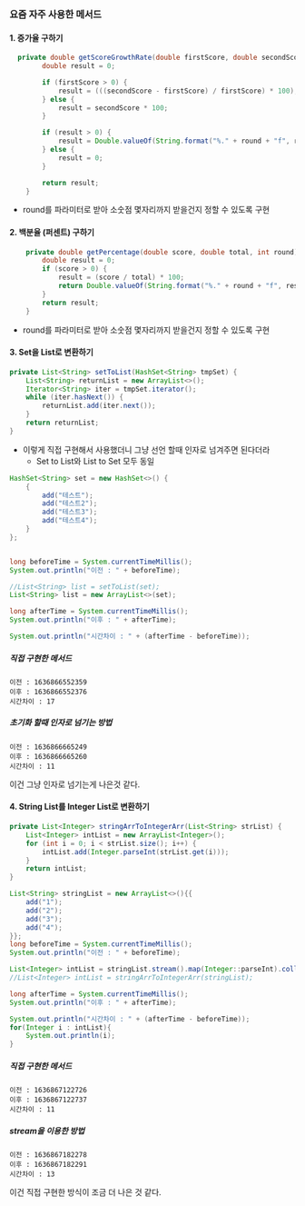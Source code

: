 ### 요즘 자주 사용한 메서드



#### 1. 증가율 구하기

```java
  private double getScoreGrowthRate(double firstScore, double secondScore, int round) {
        double result = 0;

        if (firstScore > 0) {
            result = (((secondScore - firstScore) / firstScore) * 100);
        } else {
            result = secondScore * 100;
        }

        if (result > 0) {
            result = Double.valueOf(String.format("%." + round + "f", result));
        } else {
            result = 0;
        }

        return result;
    }

```

- round를 파라미터로 받아 소숫점 몇자리까지 받을건지 정할 수 있도록 구현



#### 2. 백분율 (퍼센트) 구하기

```java
    private double getPercentage(double score, double total, int round) {
        double result = 0;
        if (score > 0) {
            result = (score / total) * 100;
            return Double.valueOf(String.format("%." + round + "f", result));
        }
        return result;
    }
```

- round를 파라미터로 받아 소숫점 몇자리까지 받을건지 정할 수 있도록 구현



#### 3. Set을 List로 변환하기

```java
private List<String> setToList(HashSet<String> tmpSet) {
    List<String> returnList = new ArrayList<>();
    Iterator<String> iter = tmpSet.iterator();
    while (iter.hasNext()) {
        returnList.add(iter.next());
    }
    return returnList;
}
```

- 이렇게 직접 구현해서 사용했더니 그냥 선언 할때 인자로 넘겨주면 된다더라
  - Set to List와 List to Set 모두 동일 

```java
HashSet<String> set = new HashSet<>() {
    {
        add("테스트");
        add("테스트2");
        add("테스트3");
        add("테스트4");
    }
};


long beforeTime = System.currentTimeMillis();
System.out.println("이전 : " + beforeTime);

//List<String> list = setToList(set);
List<String> list = new ArrayList<>(set);

long afterTime = System.currentTimeMillis();
System.out.println("이후 : " + afterTime);

System.out.println("시간차이 : " + (afterTime - beforeTime));
```



##### 직접 구현한 메서드

```shell
이전 : 1636866552359
이후 : 1636866552376
시간차이 : 17
```



##### 초기화 할때 인자로 넘기는 방법

```shell
이전 : 1636866665249
이후 : 1636866665260
시간차이 : 11
```



이건 그냥 인자로 넘기는게 나은것 같다.



#### 4. String List를 Integer List로 변환하기

```java
private List<Integer> stringArrToIntegerArr(List<String> strList) {
    List<Integer> intList = new ArrayList<Integer>();
    for (int i = 0; i < strList.size(); i++) {
        intList.add(Integer.parseInt(strList.get(i)));
    }
    return intList;
}
```

```java
List<String> stringList = new ArrayList<>(){{
    add("1");
    add("2");
    add("3");
    add("4");
}};
long beforeTime = System.currentTimeMillis();
System.out.println("이전 : " + beforeTime);

List<Integer> intList = stringList.stream().map(Integer::parseInt).collect(Collectors.toList());
//List<Integer> intList = stringArrToIntegerArr(stringList);

long afterTime = System.currentTimeMillis();
System.out.println("이후 : " + afterTime);

System.out.println("시간차이 : " + (afterTime - beforeTime));
for(Integer i : intList){
    System.out.println(i);
}
```



##### 직접 구현한 메서드

```shell
이전 : 1636867122726
이후 : 1636867122737
시간차이 : 11	
```



##### stream을 이용한 방법

```shell
이전 : 1636867182278
이후 : 1636867182291
시간차이 : 13
```



이건 직접 구현한 방식이 조금 더 나은 것 같다.